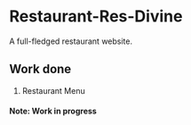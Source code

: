 # Restaurant-Res-Divine
A full-fledged restaurant website.

## Work done
1. Restaurant Menu

#### Note: Work in progress
